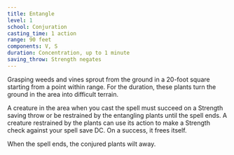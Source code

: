 ```yaml
---
title: Entangle
level: 1
school: Conjuration
casting_time: 1 action
range: 90 feet
components: V, S
duration: Concentration, up to 1 minute
saving_throw: Strength negates
---
```


Grasping weeds and vines sprout from the ground in a 20-foot square starting from a point within range. For the duration, these plants turn the ground in the area into difficult terrain.

A creature in the area when you cast the spell must succeed on a Strength saving throw or be restrained by the entangling plants until the spell ends. A creature restrained by the plants can use its action to make a Strength check against your spell save DC. On a success, it frees itself.

When the spell ends, the conjured plants wilt away.
